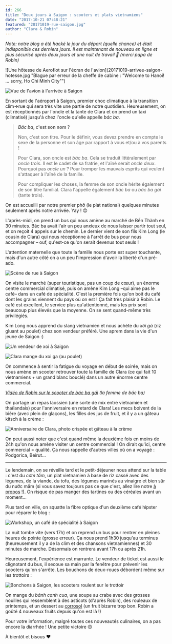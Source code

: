 ```yaml
---
id: 266
title: "Deux jours à Saigon : scooters et plats vietnamiens"
date: "2017-10-21 07:48:21"
featured: "20171019-rue-saigon.jpg"
author: "Clara & Robin"
---
```


_Note: notre blog a été hacké le jour du départ (quelle chance) et était
indisponible ces derniers jours. Il est maintenant de nouveau en ligne et plus
sécurisé après deux jours et une nuit de travail 🎉 (merci papa de Robin)_

![Une hôtesse de Aeroflot sur l'écran de l'avion](20171019-arrivee-saigon-hotesse.jpg
"Blague par erreur de la cheffe de cabine : "Welcome to Hanoi! ... sorry, Ho Chi
Minh City"")

![Vue de l'avion à l'arrivée à Saigon](20171019-arrivee-saigon-vue.jpg)

En sortant de l'aéroport à Saigon, premier choc climatique à la transition
clim->rue qui sera très vite une partie de notre quotidien. Heureusement, on est
réceptionnés par l'oncle et la tante de Clara et on prend un taxi (climatisé)
jusqu'à chez l'oncle qu'elle appelle _bác ba_.

> **_Bác ba_, c'est son nom ?**
>
> Non, c'est son titre. Pour le définir, vous devez prendre en compte le sexe de
> la personne et son âge par rapport à vous et/ou à vos parents !
>
> Pour Clara, son oncle est _bác ba_. Cela se traduit littéralement par _oncle
> trois_. Il est le cadet de sa fratrie, et l'aîné serait _oncle deux_. Pourquoi
> pas _oncle un_ ? Pour tromper les mauvais esprits qui veulent s'attaquer à
> l'aîné de la famille.
>
> Pour compliquer les choses, la femme de son oncle hérite également de son
> titre familial. Clara l'appelle également *bác ba* ou *bác ba gái* (tante
> trois).

On est accueilli par notre premier phở (le plat national) quelques minutes
seulement après notre arrivée. Yay ! 😍

L'après-midi, on prend un bus qui nous amène au marché de Bến Thành en 30
minutes. Bác ba avait l'air un peu anxieux de nous laisser partir tout seul, et
on reçoit 4 appels sur le chemin. Le dernier vient de son fils Kim Long (le
cousin de Clara) qui nous réceptionne à l'arrêt de bus pour nous accompagner –
ouf, qu'est-ce qu'on serait devenus tout seuls !

L'attention maternelle que toute la famille nous porte est super touchante, mais
d'un autre côté on a un peu l'impression d'avoir la liberté d'un pré-ado.

![Scène de rue à Saigon](20171019-rue-saigon.jpg)

On visite le marché (super touristique, pas un coup de cœur), un énorme centre
commercial climatisé, puis on amène Kim Long –qui aime pas le café– dans un café
de spécialité. C'est la première fois qu'on boit du café dont les grains
viennent du pays où on est ! Ça fait très plaisir à Robin. Le café est
excellent, le service plus qu'attentionné, mais les prix sont beaucoup plus
élevés que la moyenne. On se sent quand-même très privilégiés.

Kim Long nous apprend du slang vietnamien et nous achète du *xôi gà* (riz gluant
au poulet) chez son vendeur préféré. Une aprem dans la vie d'un jeune de Saigon
:)

![Un vendeur de xoi à Saigon](20171019-vendeur-xoi.jpg)

![Clara mange du xoi ga (au poulet)](20171019-clara-xoi-ga.jpg)

On commence à sentir la fatigue du voyage en début de soirée, mais on nous amène
en scooter retrouver toute la famille de Clara (ce qui fait 10 vietnamiens + un
grand blanc bouclé) dans un autre énorme centre commercial.

_[Vidéo de Robin sur le scooter de bác ba gái](https://www.youtube.com/watch?v=1U7lIo3MxDQ)
(la femme de bác ba)_

On partage un repas laossien (une sorte de mix entre vietnamien et thaïlandais)
pour l'anniversaire en retard de Clara! Les mecs boivent de la bière (avec plein
de glaçons), les filles des jus de fruit, et il y a un gâteau kitsch à la crème
:

![Anniversaire de Clara, photo crispée et gâteau à la crème](20171019-anni-clara.jpg)

On peut aussi noter que c'est quand même la deuxième fois en moins de 24h qu'on
nous amène visiter un centre commercial ! On dirait qu'ici, centre commercial =
qualité. Ça nous rappelle d'autres villes où on a voyagé : Podgorica, Beirut...

---

Le lendemain, on se réveille tard et le petit-déjeuner nous attend sur la table
: c'est du *cơm tấm*, un plat vietnamien à base de riz cassé avec des légumes,
de la viande, du tofu, des légumes marinés au vinaigre et bien sûr du nước mắm
(si vous savez toujours pas ce que c'est, allez lire notre
[à propos](https://eaudepoisson.com/a-propos/) !). On risque de pas manger des
tartines ou des céréales avant un moment...

Plus tard en ville, on squatte la fibre optique d'un deuxième café hipster pour
réparer le blog :

![Workshop, un café de spécialité à Saigon](20171020-workshop-cafe.jpg)

La nuit tombe vite (vers 17h) et on reprend un bus pour rentrer en pleines
heures de pointe (grosse erreur). Ça nous prend 1h30 jusqu'au terminus
(heureusement il y a de la clim et des chansons vietnamiennes) et 30 minutes de
marche. Désormais on rentrera avant 17h ou après 21h.

Heureusement, l'expérience est marrante. Le vendeur de ticket est aussi le
clignotant du bus, il secoue sa main par la fenêtre pour prévenir les scooters
qu'on s'arrête. Les bouchons de deux-roues débordent même sur les trottoirs :

![Bonchons à Saigon, les scooters roulent sur le trottoir](20171020-bouchon-trottoir.jpg)

On mange du _bánh canh cua_, une soupe au crabe avec des grosses nouilles qui
ressemblent à des asticots (d'après Robin), des rouleaux de printemps, et un
dessert au [corrosol](https://fr.wikipedia.org/wiki/Corossol) (un fruit bizarre
trop bon. Robin a goûté 4 nouveaux fruits depuis qu'on est là !)

Pour votre information, malgré toutes ces nouveautés culinaires, on a pas encore
la diarrhée ! Une petite victoire 😊

À bientôt et bisous ❤️
